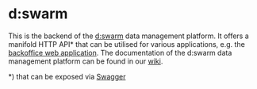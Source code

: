 # d:swarm

This is the backend of the [d:swarm](http://dswarm.org) data management platform. It offers a manifold HTTP API* that can be utilised for various applications, e.g. the [backoffice web application](https://github.com/dswarm/dswarm-backoffice-web). The documentation of the d:swarm data management platform can be found in our [wiki](https://github.com/dswarm/dswarm-documentation/wiki).

*) that can be exposed via [Swagger](http://swagger.io)
